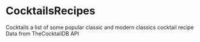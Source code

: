 # CocktailsRecipes
Cocktails a list of some popular classic and modern classics cocktail recipe
Data from TheCocktailDB API 



